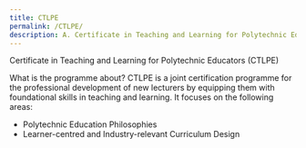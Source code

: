 ```yaml
---
title: CTLPE
permalink: /CTLPE/
description: A.	Certificate in Teaching and Learning for Polytechnic Educators (CTLPE)
---
```

Certificate in Teaching and Learning for Polytechnic Educators (CTLPE)

What is the programme about?
CTLPE is a joint certification programme for the professional development of new lecturers by equipping them with foundational skills in teaching and learning. 
It focuses on the following areas:
* Polytechnic Education Philosophies
* Learner-centred and Industry-relevant Curriculum Design